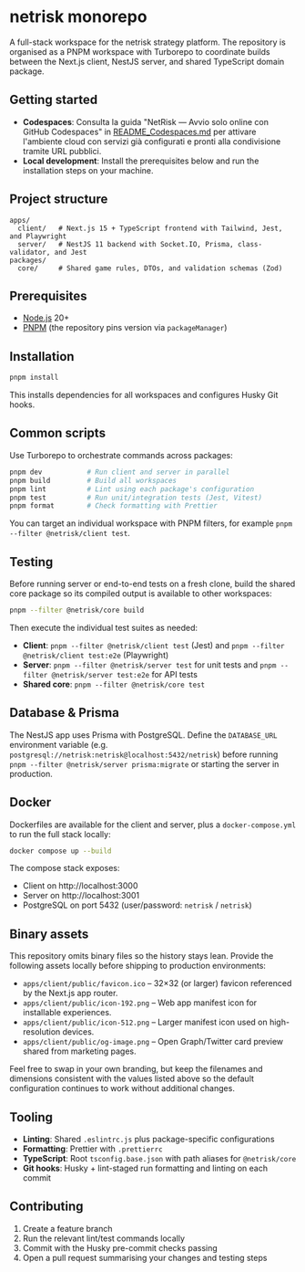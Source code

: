 # netrisk monorepo

A full-stack workspace for the netrisk strategy platform. The repository is organised as a PNPM workspace with Turborepo to coordinate builds between the Next.js client, NestJS server, and shared TypeScript domain package.

## Getting started

- **Codespaces**: Consulta la guida "NetRisk — Avvio solo online con GitHub Codespaces" in [README_Codespaces.md](README_Codespaces.md) per attivare l'ambiente cloud con servizi già configurati e pronti alla condivisione tramite URL pubblici.
- **Local development**: Install the prerequisites below and run the installation steps on your machine.

## Project structure

```
apps/
  client/   # Next.js 15 + TypeScript frontend with Tailwind, Jest, and Playwright
  server/   # NestJS 11 backend with Socket.IO, Prisma, class-validator, and Jest
packages/
  core/     # Shared game rules, DTOs, and validation schemas (Zod)
```

## Prerequisites

- [Node.js](https://nodejs.org/) 20+
- [PNPM](https://pnpm.io/) (the repository pins version via `packageManager`)

## Installation

```bash
pnpm install
```

This installs dependencies for all workspaces and configures Husky Git hooks.

## Common scripts

Use Turborepo to orchestrate commands across packages:

```bash
pnpm dev           # Run client and server in parallel
pnpm build         # Build all workspaces
pnpm lint          # Lint using each package's configuration
pnpm test          # Run unit/integration tests (Jest, Vitest)
pnpm format        # Check formatting with Prettier
```

You can target an individual workspace with PNPM filters, for example `pnpm --filter @netrisk/client test`.

## Testing

Before running server or end-to-end tests on a fresh clone, build the shared core package so its compiled output is available to other workspaces:

```bash
pnpm --filter @netrisk/core build
```

Then execute the individual test suites as needed:

- **Client**: `pnpm --filter @netrisk/client test` (Jest) and `pnpm --filter @netrisk/client test:e2e` (Playwright)
- **Server**: `pnpm --filter @netrisk/server test` for unit tests and `pnpm --filter @netrisk/server test:e2e` for API tests
- **Shared core**: `pnpm --filter @netrisk/core test`

## Database & Prisma

The NestJS app uses Prisma with PostgreSQL. Define the `DATABASE_URL` environment variable (e.g. `postgresql://netrisk:netrisk@localhost:5432/netrisk`) before running `pnpm --filter @netrisk/server prisma:migrate` or starting the server in production.

## Docker

Dockerfiles are available for the client and server, plus a `docker-compose.yml` to run the full stack locally:

```bash
docker compose up --build
```

The compose stack exposes:

- Client on http://localhost:3000
- Server on http://localhost:3001
- PostgreSQL on port 5432 (user/password: `netrisk` / `netrisk`)

## Binary assets

This repository omits binary files so the history stays lean. Provide the following assets locally before shipping to
production environments:

- `apps/client/public/favicon.ico` – 32×32 (or larger) favicon referenced by the Next.js app router.
- `apps/client/public/icon-192.png` – Web app manifest icon for installable experiences.
- `apps/client/public/icon-512.png` – Larger manifest icon used on high-resolution devices.
- `apps/client/public/og-image.png` – Open Graph/Twitter card preview shared from marketing pages.

Feel free to swap in your own branding, but keep the filenames and dimensions consistent with the values listed above
so the default configuration continues to work without additional changes.

## Tooling

- **Linting**: Shared `.eslintrc.js` plus package-specific configurations
- **Formatting**: Prettier with `.prettierrc`
- **TypeScript**: Root `tsconfig.base.json` with path aliases for `@netrisk/core`
- **Git hooks**: Husky + lint-staged run formatting and linting on each commit

## Contributing

1. Create a feature branch
2. Run the relevant lint/test commands locally
3. Commit with the Husky pre-commit checks passing
4. Open a pull request summarising your changes and testing steps
